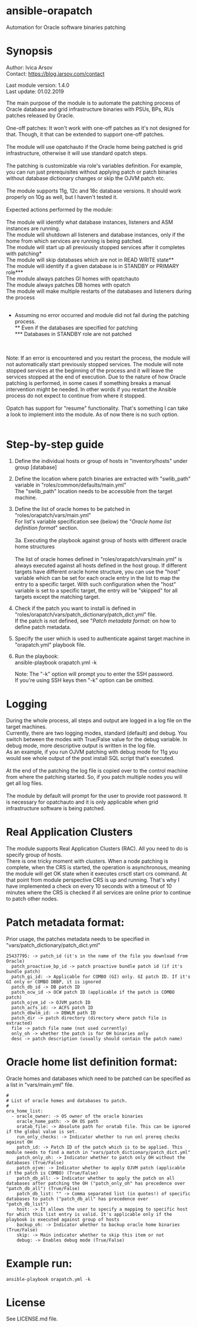 # ansible-orapatch
Automation for Oracle software binaries patching

# Synopsis

Author: Ivica Arsov<br/>
Contact: https://blog.iarsov.com/contact

Last module version: 1.4.0<br/>
Last update: 01.02.2019

The main purpose of the module is to automate the patching process of Oracle database and grid infrastructure binaries with PSUs, BPs, RUs patches released by Oracle.<br/>
<br/>
One-off patches: It won't work with one-off patches as it's not designed for that. Though, it that can be extended to support one-off patches.<br/>
<br/>
The module will use opatchauto if the Oracle home being patched is grid infrastructure, otherwise it will use standard opatch steps.<br/>
<br/>
The patching is customizable via role's variables definition. For example, you can run just prerequisites without applying patch or patch binaries without database dictionary changes or skip the OJVM patch etc.<br/>
<br/>
The module supports 11g, 12c and 18c database versions. It should work properly on 10g as well, but I haven't tested it.<br/>
<br/>
Expected actions performed by the module:<br/>
<br/>
    The module will identify what database instances, listeners and ASM instances are running.<br/>
    The module will shutdown all listeners and database instances, only if the home from which services are running is being patched.<br/>
    The module will start up all previously stopped services after it completes with patching*<br/>
    The module will skip databases which are not in READ WRITE state**<br/>
    The module will identify if a given database is in STANDBY or PRIMARY role***<br/>
    The module always patches GI homes with opatchauto<br/>
    The module always patches DB homes with opatch<br/>
    The module will make multiple restarts of the databases and listeners during the process<br/>
<br/>
* Assuming no error occurred and module did not fail during the patching process.<br/>
** Even if the databases are specified for patching<br/>
*** Databases in STANDBY role are not patched<br/>
<br/>
<br/>
Note: If an error is encountered and you restart the process, the module will not automatically start previously stopped services. The module will note stopped services at the beginning of the process and it will leave the services stopped at the end of execution. Due to the nature of how Oracle patching is performed, in some cases if something breaks a manual intervention might be needed. In other words if you restart the Ansible process do not expect to continue from where it stopped.<br/>
<br/>
Opatch has support for "resume" functionality. That's something I can take a look to implement into the module. As of now there is no such option.<br/>
<br/>

# Step-by-step guide

1. Define the individual hosts or group of hosts in "inventory/hosts" under group [database]

2. Define the location where patch binaries are extracted with "swlib_path" variable in "roles/common/defaults/main.yml"<br/>
   The "swlib_path" location needs to be accessible from the target machine.

3. Define the list of oracle homes to be patched in "roles/orapatch/vars/main.yml"<br/>
   For list's variable specification see (below) the "*Oracle home list definition format*" section.
   <br/><br/>
   3a. Executing the playbook against group of hosts with different oracle home structures<br/><br/>
   The list of oracle homes defined in "roles/orapatch/vars/main.yml" is always executed against all hosts defined in the host group. If different targets have different oracle home structure, you can use the "host" variable which can be set for each oracle entry in the list to map the entry to a specific target. With such configuration when the "host" variable is set to a specific target, the entry will be "skipped" for all targets except the matching target.

4. Check if the patch you want to install is defined in "roles/orapatch/vars/patch_dictionary/patch_dict.yml" file.<br/>
   If the patch is not defined, see "*Patch metadata format*: on how to define patch metadata.

5. Specify the user which is used to authenticate against target machine in "orapatch.yml" playbook file.

6. Run the playbook: <br/>
   ansible-playbook orapatch.yml -k

   Note: The "-k" option will prompt you to enter the SSH password.<br/>
         If you're using SSH keys then "-k" option can be omitted.

# Logging

During the whole process, all steps and output are logged in a log file on the target machines.<br/>
Currently, there are two logging modes, standard (default) and debug. You switch between the modes with True/False value for the debug variable. In debug mode, more descriptive output is written in the log file.<br/>
As an example, if you run OJVM patching with debug mode for 11g you would see whole output of the post install SQL script that's executed.<br/>
<br/>
At the end of the patching the log file is copied over to the control machine from where the patching started. So, if you patch multiple nodes you will get all log files.<br/>
<br/>
The module by default will prompt for the user to provide root password. It is necessary for opatchauto and it is only applicable when grid infrastructure software is being patched.<br/>

# Real Application Clusters

The module supports Real Application Clusters (RAC). All you need to do is specify group of hosts.<br/>
There is one tricky moment with clusters. When a node patching is complete, when the CRS is started, the operation is asynchronous, meaning the module will get OK state when it executes crsctl start crs command. At that point from module perspective CRS is up and running. That's why I have implemented a check on every 10 seconds with a timeout of 10 minutes where the CRS is checked if all services are online prior to continue to patch other nodes.

# Patch metadata format:

Prior usage, the patches metadata needs to be specified in "vars/patch_dictionary/patch_dict.yml"

```
25437795: -> patch_id (it's in the name of the file you download from Oracle)
  patch_proactive_bp_id -> patch proactive bundle patch id (if it's bundle patch)
  patch_gi_id: -> Applicable for COMBO (GI) only. GI patch ID. If it's GI only or COMBO DBBP, it is ignored
  patch_db_id -> DB patch ID
  patch_ocw_id -> OCW patch ID (applicable if the patch is COMBO patch)
  patch_ojvm_id -> OJVM patch ID
  patch_acfs_id: -> ACFS patch ID
  patch_dbwlm_id: -> DBWLM path ID
  patch_dir -> patch directory (directory where patch file is extracted)
  file -> patch file name (not used currently)
  only_oh -> whether the patch is for OH binaries only
  desc -> patch description (usually should contain the patch name)
```

# Oracle home list definition format:

Oracle homes and databases which need to be patched can be specified as a list in "vars/main.yml" file.

```
#
# List of oracle homes and databases to patch.
#
ora_home_list:
  - oracle_owner: -> OS owner of the oracle binaries
    oracle_home_path: -> OH OS path
    oratab_file: -> Absolute path for oratab file. This can be ignored if the global value is set.
    run_only_checks: -> Indicator whether to run onl prereq checks against OH
    patch_id: -> Patch ID of the patch which is to be applied. This module needs to find a match in "vars/patch_dictionary/patch_dict.yml"
    patch_only_oh: -> Indicator whether to patch only OH without the databases (True/False)
    patch_ojvm: -> Indicator whether to apply OJVM patch (applicable if the patch is COMBO) (True/False)
    patch_db_all: -> Indicator whether to apply the patch on all databases after patching the OH ("patch_only_oh" has precedence over "patch_db_all") (True/False)
    patch_db_list: "" -> Comma separated list (in quotes!) of specific databases to patch ("patch_db_all" has precedence over "patch_db_list")
    host: -> It allows the user to specify a mapping to specific host for which this list entry is valid. It's applicable only if the playbook is executed against group of hosts
    backup_oh: -> Indicator whether to backup oracle home binaries (True/False)
    skip: -> Main indicator whether to skip this item or not
    debug: -> Enables debug mode (True/False)
```

# Example run:

```
ansible-playbook orapatch.yml -k
```

# License

See LICENSE.md file.